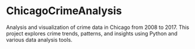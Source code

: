 # ChicagoCrimeAnalysis
Analysis and visualization of crime data in Chicago from 2008 to 2017. This project explores crime trends, patterns, and insights using Python and various data analysis tools.
